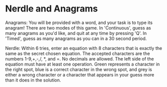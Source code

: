 # Nerdle and Anagrams
Anagrams:
You will be provided with a word, and your task is to type its anagram! 
There are two modes of this game. 
In 'Continuous', guess as many anagrams as you'd like, and quit at any time by pressing 'Q'.
In 'Timed', guess as many anagrams as you can in a 30 second period.

Nerdle:
Within 6 tries, enter an equation with 8 characters that is exactly the same as the secret chosen equation.
The accepted characters are the numbers 1-9,+,-,/, *, and =. No decimals are allowed. The left side of the equation must have at least one operation.
Green represents a character in the right spot, blue is a correct character in the wrong spot, and grey is either a wrong character or a character that appears in your guess more than it does in the solution.
